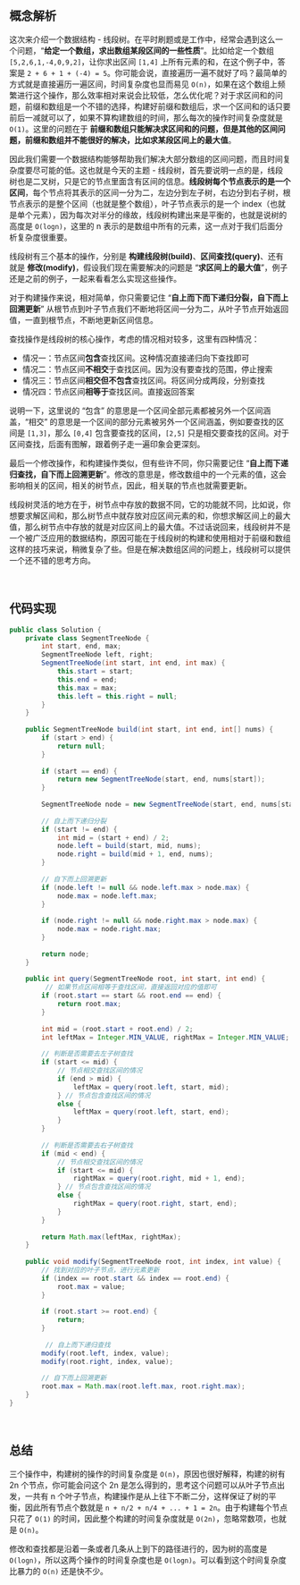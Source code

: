 ## 概念解析

这次来介绍一个数据结构 - 线段树。在平时刷题或是工作中，经常会遇到这么一个问题，“**给定一个数组，求出数组某段区间的一些性质**”。比如给定一个数组 `[5,2,6,1,-4,0,9,2]`，让你求出区间 `[1,4]` 上所有元素的和，在这个例子中，答案是 `2 + 6 + 1 + (-4) = 5`。你可能会说，直接遍历一遍不就好了吗？最简单的方式就是直接遍历一遍区间，时间复杂度也显而易见 `O(n)`，如果在这个数组上频繁进行这个操作，那么效率相对来说会比较低，怎么优化呢？对于求区间和的问题，前缀和数组是一个不错的选择，构建好前缀和数组后，求一个区间和的话只要前后一减就可以了，如果不算构建数组的时间，那么每次的操作时间复杂度就是 `O(1)`。这里的问题在于 **前缀和数组只能解决求区间和的问题，但是其他的区间问题，前缀和数组并不能很好的解决，比如求某段区间上的最大值**。

因此我们需要一个数据结构能够帮助我们解决大部分数组的区间问题，而且时间复杂度要尽可能的低。这也就是今天的主题 - 线段树，首先要说明一点的是，线段树也是二叉树，只是它的节点里面含有区间的信息。**线段树每个节点表示的是一个区间**，每个节点将其表示的区间一分为二，左边分到左子树，右边分到右子树，根节点表示的是整个区间（也就是整个数组），叶子节点表示的是一个 index（也就是单个元素），因为每次对半分的缘故，线段树构建出来是平衡的，也就是说树的高度是 `O(logn)`，这里的 n 表示的是数组中所有的元素，这一点对于我们后面分析复杂度很重要。

线段树有三个基本的操作，分别是 **构建线段树(build)**、**区间查找(query)**、还有就是 **修改(modify)**，假设我们现在需要解决的问题是 “**求区间上的最大值**”，例子还是之前的例子，一起来看看怎么实现这些操作。

对于构建操作来说，相对简单，你只需要记住 “**自上而下而下递归分裂，自下而上回溯更新**” 从根节点到叶子节点我们不断地将区间一分为二，从叶子节点开始返回值，一直到根节点，不断地更新区间信息。

查找操作是线段树的核心操作，考虑的情况相对较多，这里有四种情况：

* 情况一：节点区间**包含**查找区间。这种情况直接递归向下查找即可
* 情况二：节点区间**不相交**于查找区间。因为没有要查找的范围，停止搜索
* 情况三：节点区间**相交但不包含**查找区间。将区间分成两段，分别查找
* 情况四：节点区间**相等于**查找区间。直接返回答案

说明一下，这里说的 “包含” 的意思是一个区间全部元素都被另外一个区间涵盖，“相交” 的意思是一个区间的部分元素被另外一个区间涵盖，例如要查找的区间是 `[1,3]`，那么 `[0,4]` 包含要查找的区间，`[2,5]` 只是相交要查找的区间。对于区间查找，后面有图解，跟着例子走一遍印象会更深刻。

最后一个修改操作，和构建操作类似，但有些许不同，你只需要记住 “**自上而下递归查找，自下而上回溯更新**”。修改的意思是，修改数组中的一个元素的值，这会影响相关的区间，相关的树节点，因此，相关联的节点也就需要更新。

线段树灵活的地方在于，树节点中存放的数据不同，它的功能就不同，比如说，你想要求解区间和，那么树节点中就存放对应区间元素的和，你想求解区间上的最大值，那么树节点中存放的就是对应区间上的最大值。不过话说回来，线段树并不是一个被广泛应用的数据结构，原因可能在于线段树的构建和使用相对于前缀和数组这样的技巧来说，稍微复杂了些。但是在解决数组区间的问题上，线段树可以提供一个还不错的思考方向。

<br>

## 代码实现

```java
public class Solution {
    private class SegmentTreeNode {
        int start, end, max;
        SegmentTreeNode left, right;
        SegmentTreeNode(int start, int end, int max) {
            this.start = start;
            this.end = end;
            this.max = max;
            this.left = this.right = null;
        }
    }
    
    public SegmentTreeNode build(int start, int end, int[] nums) {
        if (start > end) {
            return null;
        }
        	
        if (start == end) {
            return new SegmentTreeNode(start, end, nums[start]);
        }
    
        SegmentTreeNode node = new SegmentTreeNode(start, end, nums[start]);
    
        // 自上而下递归分裂
        if (start != end) {
            int mid = (start + end) / 2;
            node.left = build(start, mid, nums);
            node.right = build(mid + 1, end, nums);
        }
        
        // 自下而上回溯更新
        if (node.left != null && node.left.max > node.max) {
            node.max = node.left.max;        
        }
    
        if (node.right != null && node.right.max > node.max) {
            node.max = node.right.max;        
        }
    
        return node;
    }
    
    public int query(SegmentTreeNode root, int start, int end) {
    	 // 如果节点区间相等于查找区间，直接返回对应的值即可
        if (root.start == start && root.end == end) {
            return root.max;
        }
    
        int mid = (root.start + root.end) / 2;
        int leftMax = Integer.MIN_VALUE, rightMax = Integer.MIN_VALUE;
    
    	// 判断是否需要去左子树查找
        if (start <= mid) {
            // 节点相交查找区间的情况
            if (end > mid) {
                leftMax = query(root.left, start, mid);
            } // 节点包含查找区间的情况
            else {
                leftMax = query(root.left, start, end);
            }
        }
        
        // 判断是否需要去右子树查找
        if (mid < end) {
            // 节点相交查找区间的情况
            if (start <= mid) {
                rightMax = query(root.right, mid + 1, end);
            } // 节点包含查找区间的情况
            else {
                rightMax = query(root.right, start, end);
            }
        }
        
        return Math.max(leftMax, rightMax);
    }
    
    public void modify(SegmentTreeNode root, int index, int value) {
        // 找到对应的叶子节点，进行元素更新
        if (index == root.start && index == root.end) {
            root.max = value;
        }
    
        if (root.start >= root.end) {
            return;
        }
    
    	 // 自上而下递归查找         
        modify(root.left, index, value);
        modify(root.right, index, value);
    
        // 自下而上回溯更新
        root.max = Math.max(root.left.max, root.right.max);
    }
}
```

<br>

## 总结

三个操作中，构建树的操作的时间复杂度是 `O(n)`，原因也很好解释，构建的树有 2n 个节点，你可能会问这个 2n 是怎么得到的，思考这个问题可以从叶子节点出发，一共有 n 个叶子节点，构建操作是从上往下不断二分，这样保证了树的平衡，因此所有节点个数就是 `n + n/2 + n/4 + ... + 1 = 2n`。由于构建每个节点只花了 `O(1)` 的时间，因此整个构建的时间复杂度就是 `O(2n)`，忽略常数项，也就是 `O(n)`。

修改和查找都是沿着一条或者几条从上到下的路径进行的，因为树的高度是 `O(logn)`，所以这两个操作的时间复杂度也是 `O(logn)`。可以看到这个时间复杂度比暴力的 `O(n)` 还是快不少。